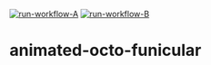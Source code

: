 [![run-workflow-A](https://github.com/JakeBGitHub/animated-octo-funicular/actions/workflows/workflow_A.yml/badge.svg)](https://github.com/JakeBGitHub/animated-octo-funicular/actions/workflows/workflow_A.yml)
[![run-workflow-B](https://github.com/JakeBGitHub/animated-octo-funicular/actions/workflows/workflow_B.yml/badge.svg)](https://github.com/JakeBGitHub/animated-octo-funicular/actions/workflows/workflow_B.yml)

# animated-octo-funicular

